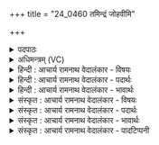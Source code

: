 +++
title = "24_0460 तमिन्द्रं जोहवीमि"

+++
<details><summary>पदपाठः</summary>

त꣢म्। इ꣡न्द्र꣢꣯म्। जो꣣हवीमि। मघ꣡वा꣢नम्। उ꣣ग्र꣢म्। स꣣त्रा꣢। द꣡धा꣢꣯नम्। अ꣡प्र꣢꣯तिष्कुतम्। अ। प्र꣣तिष्कुतम्। श्र꣡वाँ꣢꣯सि꣣। भू꣡रि꣢꣯। मँ꣡हि꣢꣯ष्ठः। गी꣣र्भिः꣢। आ। च꣣। यज्ञि꣡यः꣢। व꣣वर्त। राये꣢। नः꣣। वि꣡श्वा꣢꣯। सु꣣प꣡था꣢। सु꣣। प꣡था꣢꣯। कृ꣣णोतु। वज्री꣢। ४६०।
</details>

<details><summary>अधिमन्त्रम् (VC)</summary>

- इन्द्रः
- रेभः काश्यपः
- अतिजगती
- निषादः
- ऐन्द्रं काण्डम्
</details>

<details><summary>हिन्दी : आचार्य रामनाथ वेदालंकार - विषयः</summary>

अगले मन्त्र में परमात्मा, राजा और आचार्य को लक्ष्य करके कहा गया है।
</details>

<details><summary>हिन्दी : आचार्य रामनाथ वेदालंकार - पदार्थः</summary>

पदार्थान्वय -  मैं (तम्) उस प्रसिद्ध (मघवानम्) ऐश्वर्यवान् (उग्रम्) अन्यायों और अन्यायियों के प्रति उग्र, (सत्रा दधानम्) सत्य को धारण करनेवाले, (अप्रतिष्कुतम्) शत्रुओं से प्रतिरुद्ध न होनेवाले (इन्द्रम्) परमात्मा, राजा वा आचार्य से (भूरि) अनेकानेक (श्रवांसि) यशों की (जोहवीमि) बार-बार याचना करता हूँ। (मंहिष्ठः) अतिशय दानी, (यज्ञियः) पूजा वा सत्कार के योग्य वह (गीर्भिः) उपदेशवाणियों के साथ (आ ववर्त) हमारे अभिमुख होवे। (वज्री) अविद्या-अन्याय आदि पर, हिंसा-असत्य-तस्करी आदि पर और हिंसकों पर वज्र उठानेवाला वह (राये) ऐश्वर्य के लिए (विश्वा नः) हम सबको (सुपथा) सुपथ से (कृणोतु) ले चले ॥४॥ इस मन्त्र में अर्थश्लेष अलङ्कार है ॥४॥
</details>

<details><summary>हिन्दी : आचार्य रामनाथ वेदालंकार - भावार्थः</summary>

भावार्थ -  परमेश्वर, राजा और आचार्य जिन पर अनुग्रह करते हैं, वे सन्मार्ग पर चलनेवाले और यशस्वी होते हैं ॥४॥
</details>

<details><summary>संस्कृत : आचार्य रामनाथ वेदालंकार - विषयः</summary>

अथ परमात्मानं राजानमाचार्यं चाभिलक्ष्य प्राह।
</details>

<details><summary>संस्कृत : आचार्य रामनाथ वेदालंकार - पदार्थः</summary>

पदार्थान्वय -  अहम् (तम्) प्रसिद्धम् (मघवानम्) ऐश्वर्यवन्तम्, (उग्रम्) अन्यायेषु अन्यायिषु च प्रचण्डम्, (सत्रा दधानम्) सत्यं धारयन्तम्। सत्रा इति सत्यनाम। निघं० ३।१०। (अप्रतिष्कुतम्) अप्रतिरुद्धं शत्रुभिः। स्कुतम्, स्कुञ् आप्रवणे क्र्यादिः। (इन्द्रम्) परमात्मानं राजानम् आचार्यं वा (भूरि) भूरीणि बहूनि। ‘शेश्छन्दसि बहुलम्। अ० ६।१।७०’ इति शेर्लोपः। (श्रवांसि) यशांसि (जोहवीमि) अतिशयेन पुनः पुनः प्रार्थये। (मंहिष्ठः) दातृतमः (यज्ञियः) पूजार्हः सत्कारार्हश्च सः (गीर्भिः) उपदेशवाग्भिः सह (आ ववर्त) अस्मान् प्रति आवर्तताम्। (वज्री) अविद्याऽन्यायादिषु हिंसाऽसत्यस्तेयादिषु हिंसकेषु च उद्यतवज्रः सः (राये) ऐश्वर्याय (विश्वाः नः) सर्वान् अस्मान्। विश्वशब्दाच्छन्दसि ‘सुपां सुलुक्०’ इति विभक्तेराकारादेशः। (सुपथा) सुमार्गेण (कृणोतु) नयतु ॥४॥ अत्रार्थश्लेषालङ्कारः ॥४॥
</details>

<details><summary>संस्कृत : आचार्य रामनाथ वेदालंकार - भावार्थः</summary>

भावार्थ -  परमेश्वरो नृपतिराचार्यश्च याननुगृह्णन्ति ते सुमार्गगामिनो यशस्विनश्च जायन्ते ॥४॥
</details>

<details><summary>संस्कृत : आचार्य रामनाथ वेदालंकार - पादटिप्पनी</summary>

टिप्पनी -   १. ऋ० ८।९७।१३, अथ० २०।५५।१। उभयत्र ‘भूरि’ इति नास्ति, ‘ववर्त राये’ इत्यत्र च ‘ववर्तद्राये’ इति पाठः।
</details>